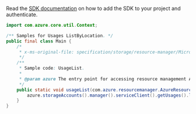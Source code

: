 Read the [SDK documentation](https://github.com/Azure/azure-sdk-for-java/blob/azure-resourcemanager_2.11.0/sdk/resourcemanager/azure-resourcemanager/README.md) on how to add the SDK to your project and authenticate.

```java
import com.azure.core.util.Context;

/** Samples for Usages ListByLocation. */
public final class Main {
    /*
     * x-ms-original-file: specification/storage/resource-manager/Microsoft.Storage/stable/2021-04-01/examples/StorageAccountListLocationUsage.json
     */
    /**
     * Sample code: UsageList.
     *
     * @param azure The entry point for accessing resource management APIs in Azure.
     */
    public static void usageList(com.azure.resourcemanager.AzureResourceManager azure) {
        azure.storageAccounts().manager().serviceClient().getUsages().listByLocation("eastus2(stage)", Context.NONE);
    }
}
```
